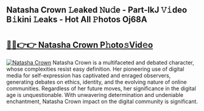 ## Natasha Crown 𝙻eaked 𝙽u𝚍e - Part-lkJ 𝚅𝚒deo B𝚒kini 𝙻eaks - Hot All 𝙿hotos Oj68A

# <h2><a href="http://ld6qh03.urlbe.top/?page=Natasha+Crown">🔗🔗👉👉 Natasha Crown P𝚑oto𝚜Vid𝚎o</a></h2>

[![Natasha Crown](https://i.imgur.com/eBuTRDB.gif)](http://ld6qh03.urlbe.top/?page=Natasha+Crown)
Natasha Crown is a multifaceted and debated character, whose complexities resist easy definition. Her pioneering use of digital media for self-expression has captivated and enraged observers, generating debates on ethics, identity, and the evolving nature of online communities. Regardless of her future moves, her significance in the digital age is unquestionable. With unwavering determination and undeniable enchantment, Natasha Crown impact on the digital community is significant.
